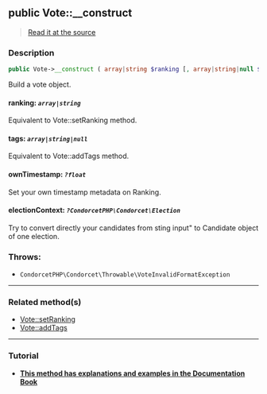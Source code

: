 ## public Vote::__construct

> [Read it at the source](https://github.com/julien-boudry/Condorcet/blob/master/src/Vote.php#L140)

### Description    

```php
public Vote->__construct ( array|string $ranking [, array|string|null $tags = null , ?float $ownTimestamp = null , ?CondorcetPHP\Condorcet\Election $electionContext = null] )
```

Build a vote object.
    

#### **ranking:** *`array|string`*   
Equivalent to Vote::setRanking method.    


#### **tags:** *`array|string|null`*   
Equivalent to Vote::addTags method.    


#### **ownTimestamp:** *`?float`*   
Set your own timestamp metadata on Ranking.    


#### **electionContext:** *`?CondorcetPHP\Condorcet\Election`*   
Try to convert directly your candidates from sting input" to Candidate object of one election.    


### Throws:   

* ```CondorcetPHP\Condorcet\Throwable\VoteInvalidFormatException``` 

---------------------------------------

### Related method(s)      

* [Vote::setRanking](/Docs/ApiReferences/Vote%20Class/public%20Vote--setRanking.md)    
* [Vote::addTags](/Docs/ApiReferences/Vote%20Class/public%20Vote--addTags.md)    

---------------------------------------

### Tutorial

* **[This method has explanations and examples in the Documentation Book](https://www.condorcet.io/3.AsPhpLibrary/5.Votes/1.AddVotes)**    
